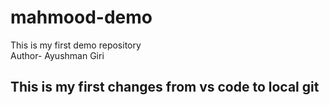 # mahmood-demo
This is my first demo repository
<br>
Author- Ayushman Giri

## This is my first changes from vs code to local git
